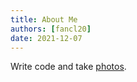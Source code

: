 ```yaml
---
title: About Me
authors: [fancl20]
date: 2021-12-07
---
```


Write code and take [photos](https://adobe.ly/31ye6m4).